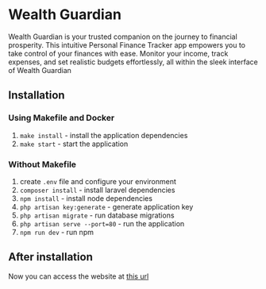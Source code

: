 # Wealth Guardian

Wealth Guardian is your trusted companion on the journey to financial prosperity. This intuitive Personal Finance Tracker app empowers you to take control of your finances with ease. Monitor your income, track expenses, and set realistic budgets effortlessly, all within the sleek interface of Wealth Guardian

## Installation

### Using Makefile and Docker

1. `make install` - install the application dependencies
2. `make start` - start the application

### Without Makefile

1. create `.env` file and configure your environment
2. `composer install` - install laravel dependencies
3. `npm install` - install node dependencies
4. `php artisan key:generate` - generate application key
5. `php artisan migrate` - run database migrations
6. `php artisan serve --port=80` - run the application
7. `npm run dev` - run npm

## After installation

Now you can access the website at [this url](https://localhost:80)
